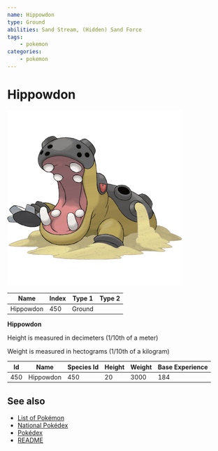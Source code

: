 ```yaml
---
name: Hippowdon
type: Ground
abilities: Sand Stream, (Hidden) Sand Force
tags:
    - pokemon
categories:
    - pokemon
---
```


# Hippowdon


![Hippowdon](images/450.png)

| **Name** | **Index** | **Type 1** | **Type 2** |
|----|----|----|----|
| Hippowdon | 450 | Ground  |  |

**Hippowdon** 


Height is measured in decimeters (1/10th of a meter)

Weight is measured in hectograms (1/10th of a kilogram)

| **Id** | **Name** | **Species Id** | **Height** | **Weight** | **Base Experience** |
|--------|----------|----------------|------------|------------|---------------------|
| 450 | Hippowdon | 450 | 20 | 3000 | 184 |


## See also

- [List of Pokémon](../pokemon.md)
- [National Pokédex](../national_pokedex.md)
- [Pokédex](../pokedex.md)
- [README](../README.md)
